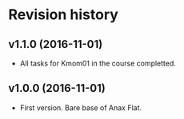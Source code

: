 Revision history
=======================================

v1.1.0 (2016-11-01)
---------------------------------------
* All tasks for Kmom01 in the course completted.

v1.0.0 (2016-11-01)
---------------------------------------

* First version. Bare base of Anax Flat.
